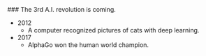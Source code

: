 <span>
### The 3rd A.I. revolution is coming.

- 2012
  - A computer recognized pictures of cats with deep learning.
- 2017
  - AlphaGo won the human world champion.
</span>
